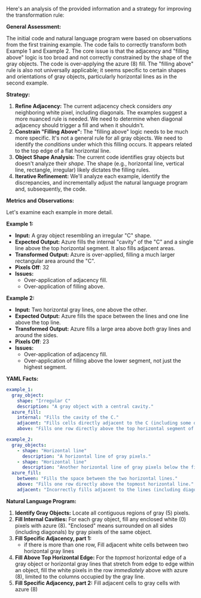 Here's an analysis of the provided information and a strategy for improving the transformation rule:

**General Assessment:**

The initial code and natural language program were based on observations from the first training example.  The code fails to correctly transform both Example 1 and Example 2. The core issue is that the adjacency and "filling above" logic is too broad and not correctly constrained by the shape of the gray objects.  The code is over-applying the azure (8) fill. The "filling above" rule is also not universally applicable; it seems specific to certain shapes and orientations of gray objects, particularly horizontal lines as in the second example.

**Strategy:**

1. **Refine Adjacency:** The current adjacency check considers *any* neighboring white pixel, including diagonals.  The examples suggest a more nuanced rule is needed. We need to determine when diagonal adjacency should trigger a fill and when it shouldn't.
2. **Constrain "Filling Above":**  The "filling above" logic needs to be much more specific.  It's not a general rule for all gray objects.  We need to identify the *conditions* under which this filling occurs. It appears related to the top edge of a flat horizontal line.
3. **Object Shape Analysis:**  The current code identifies gray objects but doesn't analyze their *shape*. The shape (e.g., horizontal line, vertical line, rectangle, irregular) likely dictates the filling rules.
4. **Iterative Refinement:** We'll analyze each example, identify the discrepancies, and incrementally adjust the natural language program and, subsequently, the code.

**Metrics and Observations:**

Let's examine each example in more detail.

**Example 1:**

*   **Input:** A gray object resembling an irregular "C" shape.
*   **Expected Output:** Azure fills the internal "cavity" of the "C" and a single line above the top horizontal segment.  It also fills adjacent areas.
*   **Transformed Output:**  Azure is over-applied, filling a much larger rectangular area around the "C".
* **Pixels Off**: 32
*   **Issues:**
    *   Over-application of adjacency fill.
    *   Over-application of filling above.

**Example 2:**

*   **Input:** Two horizontal gray lines, one above the other.
*   **Expected Output:** Azure fills the space between the lines and one line above the top line.
*   **Transformed Output:** Azure fills a large area above *both* gray lines and around the sides.
* **Pixels Off**: 23
*   **Issues:**
    *   Over-application of adjacency fill.
    *   Over-application of filling above the lower segment, not just the highest segment.

**YAML Facts:**


```yaml
example_1:
  gray_object:
    shape: "Irregular C"
    description: "A gray object with a central cavity."
  azure_fill:
    internal: "Fills the cavity of the C."
    adjacent: "Fills cells directly adjacent to the C (including some diagonals)."
    above: "Fills one row directly above the top horizontal segment of the C."

example_2:
  gray_objects:
    - shape: "Horizontal line"
      description: "A horizontal line of gray pixels."
    - shape: "Horizontal line"
      description: "Another horizontal line of gray pixels below the first."
  azure_fill:
    between: "Fills the space between the two horizontal lines."
    above: "Fills one row directly above the topmost horizontal line."
    adjacent: "Incorrectly fills adjacent to the lines (including diagonals)."

```


**Natural Language Program:**

1.  **Identify Gray Objects:** Locate all contiguous regions of gray (5) pixels.
2.  **Fill Internal Cavities:** For each gray object, fill any enclosed white (0) pixels with azure (8). "Enclosed" means surrounded on all sides (including diagonals) by gray pixels of the same object.
3.  **Fill Specific Adjacency, part 1:**
    - if there is more than one row, Fill adjacent white cells between two horizontal gray lines
4.  **Fill Above Top Horizontal Edge:** For the *topmost* horizontal edge of a gray object or horizontal gray lines that stretch from edge to edge within an object, fill the white pixels in the row *immediately* above with azure (8), limited to the columns occupied by the gray line.
5.  **Fill Specific Adjacency, part 2:** Fill adjacent cells to gray cells with azure (8)

